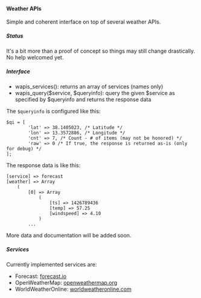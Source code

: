 #### Weather APIs
Simple and coherent interface on top of several weather APIs.

##### Status
It's a bit more than a proof of concept so things may still change drastically.
No help welcomed yet.

##### Interface
* wapis_services(): returns an array of services (names only)
* wapis_query($service, $queryinfo): query the given $service as specified by $queryinfo and returns the response data

The `$queryinfo` is configured like this:
```
$qi = [
        'lat' => 38.1405023, /* Latitude */
        'lon' => 13.3572886, /* Longitude */
        'cnt' => 7, /* Count - # of items (may not be honored) */
        'raw' => 0 /* If true, the response is returned as-is (only for debug) */
];
```

The response data is like this:
```
[service] => forecast
[weather] => Array
    (
        [0] => Array
            (
                [ts] => 1426789436
                [temp] => 57.25
                [windspeed] => 4.10
            )
        ...
```

More data and documentation will be added soon.

##### Services
Currently implemented services are:

* Forecast: [forecast.io](http://forecast.io)
* OpenWeatherMap: [openweathermap.org](http://openweathermap.org)
* WorldWeatherOnline: [worldweatheronline.com](http://worldweatheronline.com)

